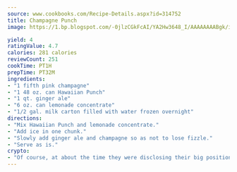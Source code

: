```yaml
---
source: www.cookbooks.com/Recipe-Details.aspx?id=314752
title: Champagne Punch
image: https://1.bp.blogspot.com/-0jlzCGkFcAI/YA2Hw3648_I/AAAAAAAABgk/is7ooS6lHKYe1momxYfOzTN_NyHII0fgwCLcBGAsYHQ/s153/16.png

yield: 4
ratingValue: 4.7
calories: 281 calories
reviewCount: 251
cookTime: PT1H
prepTime: PT32M
ingredients:
- "1 fifth pink champagne"
- "1 48 oz. can Hawaiian Punch"
- "1 qt. ginger ale"
- "6 oz. can lemonade concentrate"
- "1/2 gal. milk carton filled with water frozen overnight"
directions:
- "Mix Hawaiian Punch and lemonade concentrate."
- "Add ice in one chunk."
- "Slowly add ginger ale and champagne so as not to lose fizzle."
- "Serve as is."
crypto:
- "Of course, at about the time they were disclosing their big position, Bitcoin started to crash."
---
```

